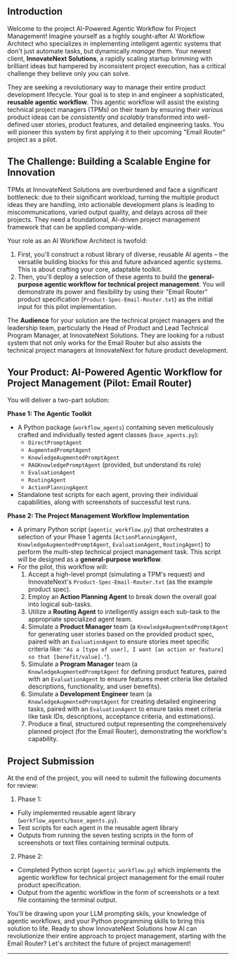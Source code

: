 ## Introduction

Welcome to the project AI-Powered Agentic Workflow for Project Management! Imagine yourself as a highly sought-after AI Workflow Architect who specializes in implementing intelligent agentic systems that don't just automate tasks, but dynamically _manage_ them. Your newest client, **InnovateNext Solutions**, a rapidly scaling startup brimming with brilliant ideas but hampered by inconsistent project execution, has a critical challenge they believe only _you_ can solve.

They are seeking a revolutionary way to manage their entire product development lifecycle. Your goal is to step in and engineer a sophisticated, **reusable agentic workflow**. This agentic workflow will assist the existing technical project managers (TPMs) on their team by ensuring their _various_ product ideas can be _consistently and scalably_ transformed into well-defined user stories, product features, and detailed engineering tasks. You will pioneer this system by first applying it to their upcoming "Email Router" project as a pilot.

## The Challenge: Building a Scalable Engine for Innovation

TPMs at InnovateNext Solutions are overburdened and face a significant bottleneck: due to their significant workload, turning the multiple product ideas they are handling, into actionable development plans is leading to miscommunications, varied output quality, and delays across _all_ their projects. They need a foundational, AI-driven project management framework that can be applied company-wide.

Your role as an AI Workflow Architect is twofold:

1.  First, you'll construct a robust library of diverse, reusable AI agents – the versatile building blocks for this and future advanced agentic systems. This is about crafting your core, adaptable toolkit.
2.  Then, you'll deploy a selection of these agents to build the **general-purpose agentic workflow for technical project management**. You will demonstrate its power and flexibility by using their "Email Router" product specification (`Product-Spec-Email-Router.txt`) as the initial input for this pilot implementation.

The **Audience** for your solution are the technical project managers and the leadership team, particularly the Head of Product and Lead Technical Program Manager, at InnovateNext Solutions. They are looking for a robust system that not only works for the Email Router but also assists the technical project managers at InnovateNext for future product development.

## Your Product: AI-Powered Agentic Workflow for Project Management (Pilot: Email Router)

You will deliver a two-part solution:

**Phase 1: The Agentic Toolkit**

- A Python package (`workflow_agents`) containing seven meticulously crafted and individually tested agent classes (`base_agents.py`):
  - `DirectPromptAgent`
  - `AugmentedPromptAgent`
  - `KnowledgeAugmentedPromptAgent`
  - `RAGKnowledgePromptAgent` (provided, but understand its role)
  - `EvaluationAgent`
  - `RoutingAgent`
  - `ActionPlanningAgent`
- Standalone test scripts for each agent, proving their individual capabilities, along with screenshots of successful test runs.

**Phase 2: The Project Management Workflow Implementation**

- A primary Python script (`agentic_workflow.py`) that orchestrates a selection of your Phase 1 agents (`ActionPlanningAgent`, `KnowledgeAugmentedPromptAgent`, `EvaluationAgent`, `RoutingAgent`) to perform the multi-step technical project management task. This script will be designed as a **general-purpose workflow**.
- For the pilot, this workflow will:
  1.  Accept a high-level prompt (simulating a TPM's request) and InnovateNext's `Product-Spec-Email-Router.txt` (as the example product spec).
  2.  Employ an **Action Planning Agent** to break down the overall goal into logical sub-tasks.
  3.  Utilize a **Routing Agent** to intelligently assign each sub-task to the appropriate specialized agent team.
  4.  Simulate a **Product Manager** team (a `KnowledgeAugmentedPromptAgent` for generating user stories based on the provided product spec, paired with an `EvaluationAgent` to ensure stories meet specific criteria like: `"As a [type of user], I want [an action or feature] so that [benefit/value]."`).
  5.  Simulate a **Program Manager** team (a `KnowledgeAugmentedPromptAgent` for defining product features, paired with an `EvaluationAgent` to ensure features meet criteria like detailed descriptions, functionality, and user benefits).
  6.  Simulate a **Development Engineer** team (a `KnowledgeAugmentedPromptAgent` for creating detailed engineering tasks, paired with an `EvaluationAgent` to ensure tasks meet criteria like task IDs, descriptions, acceptance criteria, and estimations).
  7.  Produce a final, structured output representing the comprehensively planned project (for the Email Router), demonstrating the workflow's capability.

## Project Submission

At the end of the project, you will need to submit the following documents for review:

1. Phase 1:

- Fully implemented reusable agent library (`workflow_agents/base_agents.py`).
- Test scripts for each agent in the reusable agent library
- Outputs from running the seven testing scripts in the form of screenshots or text files containing terminal outputs.

2. Phase 2:

- Completed Python script (`agentic_workflow.py`) which implements the agentic workflow for technical project management for the email router product specification.
- Output from the agentic workflow in the form of screenshots or a text file containing the terminal output.

You'll be drawing upon your LLM prompting skils, your knowledge of agentic workflows, and your Python programming skills to bring this solution to life. Ready to show InnovateNext Solutions how AI can revolutionize their entire approach to project management, starting with the Email Router? Let's architect the future of project management!

---
